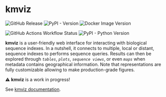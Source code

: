 # kmviz

![GitHub Release](https://img.shields.io/github/v/release/tlemane/kmviz?style=for-the-badge&logo=github)
![PyPI - Version](https://img.shields.io/pypi/v/kmviz?style=for-the-badge&color=blue&logo=pypi)
![Docker Image Version](https://img.shields.io/docker/v/tlemane/kmviz?style=for-the-badge&logo=docker&label=docker%20hub&color=blue)

![GitHub Actions Workflow Status](https://img.shields.io/github/actions/workflow/status/tlemane/kmviz/ci.yml?style=for-the-badge&logo=github&label=kmviz-ci)
![PyPI - Python Version](https://img.shields.io/pypi/pyversions/kmviz?style=for-the-badge&logo=python)

**kmviz** is a user-friendly web interface for interacting with biological sequence indexes. In a nutshell, it connects to multiple, local or distant, sequence indexes to performs sequence queries. Results can then be explored through *`tables`*, *`plots`*, *`sequence views`*, or even *`maps`* when metadata contains geographical information. Note that representations are fully customizable allowing to make production-grade figures.

:warning: **kmviz** is a work in progress!

See [kmviz documentation](https://tlemane.github.io/kmviz).


